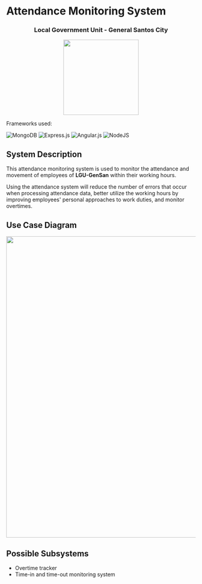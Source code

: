 <h1>Attendance Monitoring System</h1>

<h3 align="center">Local Government Unit - General Santos City</h3>

<p align="center">
    <img src="https://www.gensancemcdo.org/wp-content/uploads/2020/07/Gensan_logo_new-removebg-preview-removebg-preview.png" width="200" height="200">
</p>

<p>Frameworks used:</p>

![MongoDB](https://img.shields.io/badge/MongoDB-%234ea94b.svg?style=for-the-badge&logo=mongodb&logoColor=white)
![Express.js](https://img.shields.io/badge/express.js-%23404d59.svg?style=for-the-badge&logo=express&logoColor=%2361DAFB)
![Angular.js](https://img.shields.io/badge/angular.js-%23E23237.svg?style=for-the-badge&logo=angularjs&logoColor=white)
![NodeJS](https://img.shields.io/badge/node.js-6DA55F?style=for-the-badge&logo=node.js&logoColor=white)

<h2>System Description</h2>
<p>
    This attendance monitoring system is used to monitor the attendance and movement of employees of <b>LGU-GenSan</b> within their working hours.
</p>
<p>
    Using the attendance system will reduce the number of errors that occur when processing attendance data, better utilize the working hours by improving
    employees' personal approaches to work duties, and monitor overtimes.
</p>

<h2>Use Case Diagram</h2>
<p align="center">
    <img src="https://i.pinimg.com/originals/2d/b3/9d/2db39d2905e11893721f0f28c6f17ae9.png" width="700" Height="800">
</p>

<h2>Possible Subsystems</h2>
<ul>
  <li>Overtime tracker</li>
  <li>Time-in and time-out monitoring system</li>
</ul>
